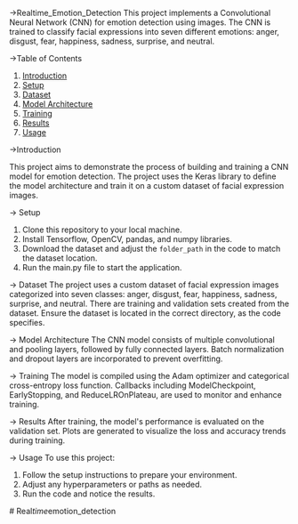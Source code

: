 ->Realtime_Emotion_Detection
 This project implements a Convolutional Neural Network (CNN) for emotion detection using images. The CNN is trained to classify facial expressions into seven different emotions: anger, disgust, fear, happiness, sadness, surprise, and neutral.

->Table of Contents

1) [Introduction](#introduction)
2) [Setup](#setup)
3) [Dataset](#dataset)
4) [Model Architecture](#model-architecture)
5) [Training](#training)
6) [Results](#results)
7) [Usage](#usage)

->Introduction

This project aims to demonstrate the process of building and training a CNN model for emotion detection. The project uses the Keras library to define the model architecture and train it on a custom dataset of facial expression images.

-> Setup
1. Clone this repository to your local machine.
2. Install Tensorflow, OpenCV, pandas, and numpy libraries.
3. Download the dataset and adjust the `folder_path` in the code to match the dataset location.
4. Run the main.py file to start the application.

-> Dataset
The project uses a custom dataset of facial expression images categorized into seven classes: anger, disgust, fear, happiness, sadness, surprise, and neutral. There are training and validation sets created from the dataset. Ensure the dataset is located in the correct directory, as the code specifies.

-> Model Architecture
The CNN model consists of multiple convolutional and pooling layers, followed by fully connected layers. Batch normalization and dropout layers are incorporated to prevent overfitting.

-> Training
The model is compiled using the Adam optimizer and categorical cross-entropy loss function. Callbacks including ModelCheckpoint, EarlyStopping, and ReduceLROnPlateau, are used to monitor and enhance training.

-> Results
After training, the model's performance is evaluated on the validation set. Plots are generated to visualize the loss and accuracy trends during training.

-> Usage
To use this project:

1. Follow the setup instructions to prepare your environment.
2. Adjust any hyperparameters or paths as needed.
3. Run the code and notice the results.


#   R e a l _ t i m e _ e m o t i o n _ d e t e c t i o n 
 
 

